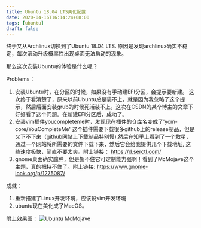 ```yaml
---
title: Ubuntu 18.04 LTS美化配置
date: 2020-04-16T16:14:24+08:00
tags: [ubuntu]
draft: false
---
```

终于又从Archlinux切换到了Ubuntu 18.04 LTS. 原因是发现archlinux确实不稳定，每次滚动升级概率性出现桌面无法启动的现象。

那么这次安装Ubuntu的体验是什么呢？

Problems：
1. 安装Ubuntu时，在分区的时候，如果没有手动建EFI分区，会提示要新建。
    这次终于看清楚了，原来以前Ubuntu总是装不上，就是因为我忽略了这个提示，然后后面安装grub的时候死活装不上。这次在CSDN的某个博主的文章下好好看了这个问题。在新建EFI分区后，成功了。
2. 安装vim插件youcompleteme时，发现现在插件的仓库名变成了'ycm-core/YouCompleteMe'
    这个插件需要下载很多github上的release制品，但是又下不下来（github网站上下载制品特别慢).然后在知乎上看到了一个救星，通过一个网站将所需要的文件下载下来，然后它会给我提供几个下载地址, 这些速度极快，简直不要太爽。附上链接： <https://d.serctl.com/>
3. gnome桌面确实臃肿，但是架不住它可定制能力强啊！看到了McMojave这个主题，真的把持不住了。附上链接: <https://www.gnome-look.org/p/1275087/>

成就：
1. 重新搭建了Linux开发环境，应该说vim开发环境
2. ubuntu现在美化成了MacOS。

附上效果图：
![Ubuntu McMojave](https://s1.ax1x.com/2020/08/16/dEh6rn.png)
